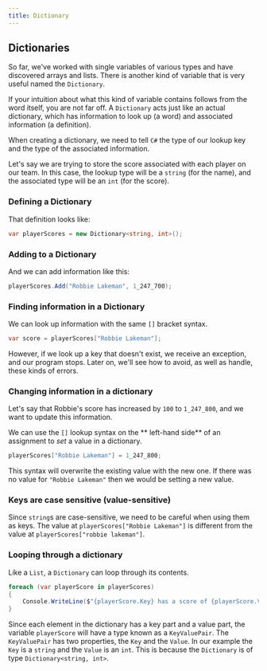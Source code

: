 ```yaml
---
title: Dictionary
---
```


## Dictionaries

So far, we've worked with single variables of various types and have discovered
arrays and lists. There is another kind of variable that is very useful named
the `Dictionary`.

If your intuition about what this kind of variable contains follows from the
word itself, you are not far off. A `Dictionary` acts just like an actual
dictionary, which has information to look up (a word) and associated information
(a definition).

When creating a dictionary, we need to tell `C#` the type of our lookup key and
the type of the associated information.

Let's say we are trying to store the score associated with each player on our
team. In this case, the lookup type will be a `string` (for the name), and the
associated type will be an `int` (for the score).

### Defining a Dictionary

That definition looks like:

```csharp
var playerScores = new Dictionary<string, int>();
```

### Adding to a Dictionary

And we can add information like this:

```csharp
playerScores.Add("Robbie Lakeman", 1_247_700);
```

### Finding information in a Dictionary

We can look up information with the same `[]` bracket syntax.

```csharp
var score = playerScores["Robbie Lakeman"];
```

However, if we look up a key that doesn't exist, we receive an exception, and
our program stops. Later on, we'll see how to avoid, as well as handle, these
kinds of errors.

### Changing information in a dictionary

Let's say that Robbie's score has increased by `100` to `1_247_800`, and we want
to update this information.

We can use the `[]` lookup syntax on the ** left-hand side** of an assignment to
_set_ a value in a dictionary.

```csharp
playerScores["Robbie Lakeman"] = 1_247_800;
```

This syntax will overwrite the existing value with the new one. If there was no
value for `"Robbie Lakeman"` then we would be setting a new value.

### Keys are case sensitive (value-sensitive)

Since `string`s are case-sensitive, we need to be careful when using them as
keys. The value at `playerScores["Robbie Lakeman"]` is different from the value
at `playerScores["robbie lakeman"]`.

### Looping through a dictionary

Like a `List`, a `Dictionary` can loop through its contents.

```csharp
foreach (var playerScore in playerScores)
{
	Console.WriteLine($"{playerScore.Key} has a score of {playerScore.Value}")
}
```

Since each element in the dictionary has a key part and a value part, the
variable `playerScore` will have a type known as a `KeyValuePair`. The
`KeyValuePair` has two properties, the `Key` and the `Value`. In our example the
`Key` is a `string` and the `Value` is an `int`. This is because the
`Dictionary` is of type `Dictionary<string, int>`.
